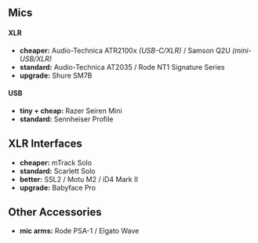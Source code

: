 ## Mics

#### XLR

- **cheaper:** Audio-Technica ATR2100x *(USB-C/XLR)* / Samson Q2U *(mini-USB/XLR)*
- **standard:** Audio-Technica AT2035 / Rode NT1 Signature Series
- **upgrade:** Shure SM7B

#### USB

- **tiny + cheap:** Razer Seiren Mini
- **standard:** Sennheiser Profile

## XLR Interfaces

- **cheaper:** mTrack Solo
- **standard:** Scarlett Solo
- **better:** SSL2 / Motu M2 / iD4 Mark II
- **upgrade:** Babyface Pro

## Other Accessories

- **mic arms:** Rode PSA-1 / Elgato Wave